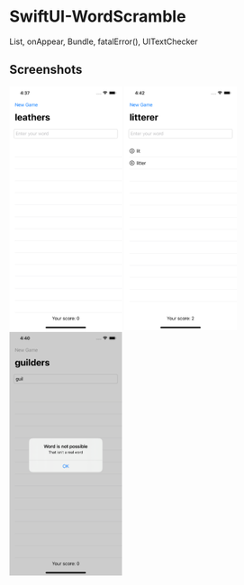 # SwiftUI-WordScramble
List, onAppear, Bundle, fatalError(), UITextChecker

## Screenshots

<p float="left">
  <img src="screenshots/firts.png" width="200" />
  <img src="screenshots/second.png" width="200" /> 
  <img src="screenshots/third.png" width="200" />
</p>
